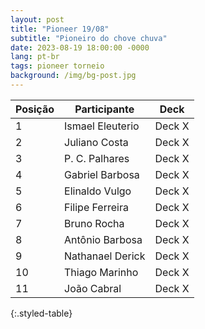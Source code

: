 ```yaml
---
layout: post
title: "Pioneer 19/08"
subtitle: "Pioneiro do chove chuva"
date: 2023-08-19 18:00:00 -0000
lang: pt-br
tags: pioneer torneio
background: /img/bg-post.jpg
---
```


| Posição | Participante     | Deck              |
|---------|------------------|-------------------|
| 1       | Ismael Eleuterio | Deck X            |
| 2       | Juliano Costa    | Deck X            |
| 3       | P. C. Palhares   | Deck X            |
| 4       | Gabriel Barbosa  | Deck X            |
| 5       | Elinaldo Vulgo   | Deck X            |
| 6       | Filipe Ferreira  | Deck X            |
| 7       | Bruno Rocha      | Deck X            |
| 8       | Antônio Barbosa  | Deck X            |
| 9       | Nathanael Derick | Deck X            |
| 10      | Thiago Marinho   | Deck X            |
| 11      | João Cabral      | Deck X            |
{:.styled-table}
